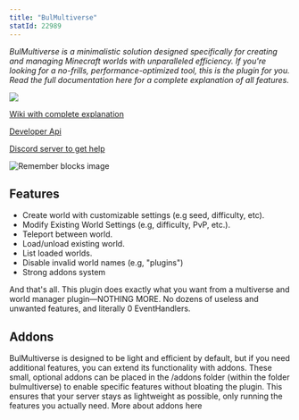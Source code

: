 ```yaml
---
title: "BulMultiverse"
statId: 22989
---
```


_BulMultiverse is a minimalistic solution designed specifically for creating and managing Minecraft worlds with unparalleled efficiency. If you're looking for a no-frills, performance-optimized tool, this is the plugin for you. Read the full documentation here for a complete explanation of all features._

<img src="/item_images/bulmultiverse/BulmultiverseIcon.png" style="max-width:20%; align-items: center" />

[Wiki with complete explanation](https://github.com/BulPlugins/BulMultiverse/wiki "Click to view")

[Developer Api](https://github.com/BulPlugins/BulMultiverse/wiki/Dev-API "Click to code")

[Discord server to get help](https://discord.gg/wxnTV68dX2 "Click to join")

![Remember blocks image](/item_images/bulmultiverse/BulmultiverseComp.png)

## Features

- Create world with customizable settings (e.g seed, difficulty, etc).
- Modify Existing World Settings (e.g, difficulty, PvP, etc.).
- Teleport between world.
- Load/unload existing world.
- List loaded worlds.
- Disable invalid world names (e.g, "plugins")
- Strong addons system 

And that's all. This plugin does exactly what you want from a multiverse and world manager plugin—NOTHING MORE. No dozens of useless and unwanted features, and literally 0 EventHandlers.

## Addons

BulMultiverse is designed to be light and efficient by default, but if you need additional features, you can extend its functionality with addons. These small, optional addons can be placed in the /addons folder (within the folder bulmultiverse) to enable specific features without bloating the plugin. This ensures that your server stays as lightweight as possible, only running the features you actually need. More about addons here